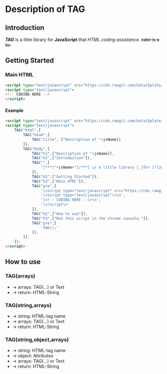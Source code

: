 # Description of TAG
## Introduction
***TAG*** is a little library for **JavaScript** that *HTML coding assistance*.
~~cake is a lie.~~
## Getting Started
### Main HTML
```html
<script type="text/javascript" src="https://cdn.rawgit.com/katai5plate/TAG/master/TAG.js"></script>
<script type="text/javascript">
<!-- CODING HERE -->
</script>
```
#### Example
```html
<script type="text/javascript" src="https://cdn.rawgit.com/katai5plate/TAG/master/TAG.js"></script>
<script type="text/javascript">
    TAG("html",[
        TAG("head",[
            TAG("title", ["Description of "+jsName])
        ]),
        TAG("body",[
            TAG("h1",["Description of "+jsName]),
            TAG("h2",["Introduction"]),
            TAG("",[
                "[***]"+jsName+"[/***] is a little library [_]for [*]JavaScript[/*] that [**]HTML coding assistance[/**][/_]."
            ]),
            TAG("h2",["Getting Started"]),
            TAG("h3",["Main HTML"]),
            TAG("pre",[
                '\<script type="text/javascript" src="https://cdn.rawgit.com/katai5plate/TAG/master/TAG.js"\>\</script\>\n',
                '\<script type="text/javascript"\>\n',
                '\<!-- CODING HERE --\>\n',
                '\</script\>'
            ]),
            TAG("h2",["How to use"]),
            TAG("h3",["Run this script in the chrome console."]),
            TAG("pre",[
                'TAG();'
            ]),
        ]),
    ]);
</script>
```
## How to use
### TAG(arrays)
- -> arrays: TAG(...) or Text
- -> return: HTML-String
### TAG(string,arrays)
- -> string: HTML-tag name
- -> arrays: TAG(...) or Text
- -> return: HTML-String
### TAG(string,object,arrays)
- -> string: HTML-tag name
- -> object: Attributes
- -> arrays: TAG(...) or Text
- -> return: HTML-String
